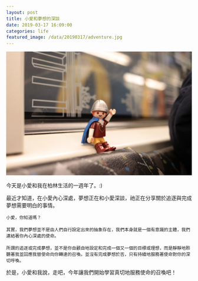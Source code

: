 ```yaml
---
layout: post
title: 小愛和夢想的深談
date: 2019-03-17 16:09:00
categories: life
featured_image: /data/20190317/adventure.jpg
---
```


![Evan JR.](/data/20190317/evan-jr.jpg)

今天是小愛和我在柏林生活的一週年了。:)

最近才知道，在小愛內心深處，夢想正在和小愛深談，祂正在分享關於追逐與完成夢想需要明白的事情。


```
小愛，你知道嗎？

其實，我們夢想並不是由人們自行設定出來的抽象存在，我們本身就是一個有意識的主體，我們連結著你內心深處的使命。

所謂的追逐或完成夢想，並不是你自顧自地設定和完成一個又一個的目標或理想，而是靜靜地聆聽著我並回應我替使命向你轉達的召喚。並沒有完成夢想於否，只有持續地服務著使命對你的深切呼喚。
```

於是，小愛和我說，走吧，今年讓我們開始學習真切地服務使命的召喚吧！
